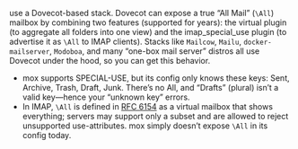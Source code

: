 use a Dovecot-based stack. Dovecot can expose a true “All Mail” (`\All`) mailbox by combining two features (supported for years): the virtual plugin (to aggregate all folders into one view) and the imap_special_use plugin (to advertise it as `\All` to IMAP clients). Stacks like `Mailcow`, `Mailu`, `docker-mailserver`, `Modoboa`, and many “one-box mail server” distros all use Dovecot under the hood, so you can get this behavior.

- mox supports SPECIAL-USE, but its config only knows these keys: Sent, Archive, Trash, Draft, Junk. There’s no All, and “Drafts” (plural) isn’t a valid key—hence your “unknown key” errors.
- In IMAP, `\All` is defined in [RFC 6154](https://www.rfc-editor.org/rfc/rfc6154.html) as a virtual mailbox that shows everything; servers may support only a subset and are allowed to reject unsupported use-attributes. mox simply doesn’t expose `\All` in its config today.
